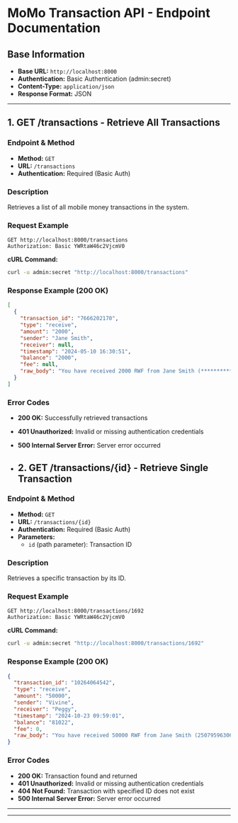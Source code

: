 # MoMo Transaction API - Endpoint Documentation

## Base Information
- **Base URL:** `http://localhost:8000`
- **Authentication:** Basic Authentication (admin:secret)
- **Content-Type:** `application/json`
- **Response Format:** JSON

---

## 1. GET /transactions - Retrieve All Transactions

### Endpoint & Method
- **Method:** `GET`
- **URL:** `/transactions`
- **Authentication:** Required (Basic Auth)

### Description
Retrieves a list of all mobile money transactions in the system.

### Request Example
```http
GET http://localhost:8000/transactions
Authorization: Basic YWRtaW46c2VjcmV0
```

**cURL Command:**
```bash
curl -u admin:secret "http://localhost:8000/transactions"
```

### Response Example (200 OK)
```json
[
  {
    "transaction_id": "7666202170",
    "type": "receive",
    "amount": "2000",
    "sender": "Jane Smith",
    "receiver": null,
    "timestamp": "2024-05-10 16:30:51",
    "balance": "2000",
    "fee": null,
    "raw_body": "You have received 2000 RWF from Jane Smith (***********013) on your mobile money account at 2024-05-10 16:30:51. Message from sender: . Your new balance:2000 RWF."
  }
]
```

### Error Codes
- **200 OK:** Successfully retrieved transactions
- **401 Unauthorized:** Invalid or missing authentication credentials
- **500 Internal Server Error:** Server error occurred

- ## 2. GET /transactions/{id} - Retrieve Single Transaction

### Endpoint & Method
- **Method:** `GET`
- **URL:** `/transactions/{id}`
- **Authentication:** Required (Basic Auth)
- **Parameters:** 
  - `id` (path parameter): Transaction ID

### Description
Retrieves a specific transaction by its ID.

### Request Example
```http
GET http://localhost:8000/transactions/1692
Authorization: Basic YWRtaW46c2VjcmV0
```

**cURL Command:**
```bash
curl -u admin:secret "http://localhost:8000/transactions/1692"
```

### Response Example (200 OK)
```json
{
  "transaction_id": "10264064542",
  "type": "receive",
  "amount": "50000",
  "sender": "Vivine",
  "receiver": "Peggy",
  "timestamp": "2024-10-23 09:59:01",
  "balance": "81022",
  "fee": 0,
  "raw_body": "You have received 50000 RWF from Jane Smith (25079596306) on your mobile money account at 2024-10-23 09:59:01. Message from sender: . Your new balance:81022 RWF. Financial Transaction Id: 80264064542."
}
```

### Error Codes
- **200 OK:** Transaction found and returned
- **401 Unauthorized:** Invalid or missing authentication credentials
- **404 Not Found:** Transaction with specified ID does not exist
- **500 Internal Server Error:** Server error occurred

---


---

